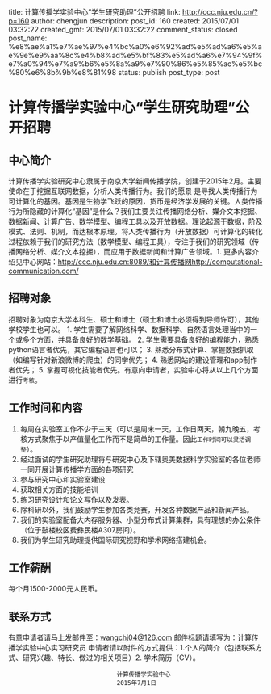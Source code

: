 title: 计算传播学实验中心“学生研究助理”公开招聘
link: http://ccc.nju.edu.cn/?p=160
author: chengjun
description: 
post_id: 160
created: 2015/07/01 03:32:22
created_gmt: 2015/07/01 03:32:22
comment_status: closed
post_name: %e8%ae%a1%e7%ae%97%e4%bc%a0%e6%92%ad%e5%ad%a6%e5%ae%9e%e9%aa%8c%e4%b8%ad%e5%bf%83%e5%ad%a6%e7%94%9f%e7%a0%94%e7%a9%b6%e5%8a%a9%e7%90%86%e5%85%ac%e5%bc%80%e6%8b%9b%e8%81%98
status: publish
post_type: post

# 计算传播学实验中心“学生研究助理”公开招聘

## 中心简介

计算传播学实验研究中心隶属于南京大学新闻传播学院，创建于2015年2月。主要使命在于挖掘互联网数据，分析人类传播行为。我们的愿景 是寻找人类传播行为可计算化的基因。基因是生物学飞跃的原因，货币是经济学发展的关键。人类传播行为所隐藏的计算化“基因”是什么？我们主要关注传播网络分析、媒介文本挖掘、数据新闻、计算广告、数学模型、编程工具以及开放数据。理论起源于数据，阶及模式、法则、机制，而达根本原理。将人类传播行为（开放数据）可计算化的转化过程依赖于我们的研究方法（数学模型、编程工具），专注于我们的研究领域（传播网络分析、媒介文本挖掘），而应用于数据新闻和计算广告领域。1. 更多内容介绍见中心网站：http://ccc.nju.edu.cn:8089/和计算传播网http://computational-communication.com/

## 招聘对象

招聘对象为南京大学本科生、硕士和博士（硕士和博士必须得到导师许可），其他学校学生也可以。 1. 学生需要了解网络科学、数据科学、自然语言处理当中的一个或多个方面，并具备良好的数学基础。 2. 学生需要具备良好的编程能力，熟悉python语言者优先，其它编程语言也可以； 3. 熟悉分布式计算、掌握数据抓取（如编写针对新浪微博的爬虫）的同学优先； 4. 熟悉网站的建设管理和app制作者优先； 5. 掌握可视化技能者优先。有意向申请者，实验中心将从以上几个方面进行`考核`。

## 工作时间和内容

  1. 每周在实验室工作不少于三天（可以是周末一天，工作日两天，朝九晚五，考核方式聚焦于以产值量化工作而不是简单的工作量。因此`工作时间可以灵活调整`）。
  2. 经过面试的学生研究助理将与研究中心及下辖奥美数据科学实验室的各位老师一同开展计算传播学方面的各项研究
  3. 参与研究中心和实验室建设
  4. 获取相关方面的技能培训
  5. 练习研究设计和论文写作以及发表。
  6. 除科研以外，我们鼓励学生参加各类竞赛，开发各种数据产品和新闻产品。
  7. 我们的实验室配备大内存服务器、小型分布式计算集群，具有理想的办公条件（位于鼓楼校区费彝民楼A307房间）。
  8. 我们为学生研究助理提供国际研究视野和学术网络搭建机会。

## 工作薪酬

每个月1500-2000元人民币。

## 联系方式

有意申请者请马上发邮件至：wangchj04@126.com 邮件标题请填写为：计算传播学实验中心实习研究员 申请者请以附件的方式提供：1.个人的简介（包括联系方式、研究兴趣、特长、做过的相关项目）2. 学术简历（CV）。
    
    
                                  计算传播学实验中心
                                  2015年7月1日